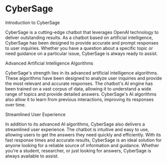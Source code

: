 
# CyberSage

Introduction to CyberSage

CyberSage is a cutting-edge chatbot that leverages OpenAI technology to deliver outstanding results. As a chatbot based on artificial intelligence, CyberSage has been designed to provide accurate and prompt responses to user inquiries. Whether you have a question about a specific topic or need guidance on a particular issue, CyberSage is always ready to assist.

Advanced Artificial Intelligence Algorithms

CyberSage's strength lies in its advanced artificial intelligence algorithms. These algorithms have been designed to analyze user inquiries and provide the most relevant and accurate responses. The chatbot's AI engine has been trained on a vast corpus of data, allowing it to understand a wide range of topics and provide detailed answers. CyberSage's AI algorithms also allow it to learn from previous interactions, improving its responses over time.

Streamlined User Experience

In addition to its advanced AI algorithms, CyberSage also delivers a streamlined user experience. The chatbot is intuitive and easy to use, allowing users to get the answers they need quickly and efficiently. With its fast response times and accurate results, CyberSage is an ideal solution for anyone looking for a reliable source of information and guidance. Whether you're a student, researcher, or just looking for answers, CyberSage is always available to assist.
